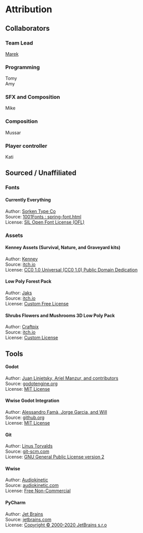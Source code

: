 # Attribution
## Collaborators
### Team Lead
[Marek](https://maaack.itch.io/) 

### Programming
Tomy  
Amy  

### SFX and Composition
Mike  

### Composition
Mussar  

### Player controller
Kati  

## Sourced / Unaffiliated
### Fonts
#### Currently Everything
Author: [Sorken Type Co](https://www.1001fonts.com/users/sorkintype/)  
Source: [1001Fonts : spring-font.html](https://www.1001fonts.com/merriweather-font.html)  
License: [SIL Open Font License (OFL)](https://scripts.sil.org/OFL)

### Assets
#### Kenney Assets (Survival, Nature, and Graveyard kits)
Author: [Kenney](https://kenney.nl/)  
Source: [itch.io](https://kenney.nl/assets/graveyard-kit)  
License: [CC0 1.0 Universal (CC0 1.0)
Public Domain Dedication ](https://creativecommons.org/publicdomain/zero/1.0/)

#### Low Poly Forest Pack
Author: [Jaks](https://jaks.itch.io/)  
Source: [itch.io](https://jaks.itch.io/lowpolyforestpack)  
License: [Custom Free License](https://jaks.itch.io/lowpolyforestpack)  

#### Shrubs Flowers and Mushrooms 3D Low Poly Pack
Author: [Craftpix](https://craftpix.net/)  
Source: [itch.io](https://free-game-assets.itch.io/free-shrubs-flowers-and-mushrooms-3d-low-poly-pack)  
License: [Custom License](https://craftpix.net/file-licenses/)


## Tools
#### Godot
Author: [Juan Linietsky, Ariel Manzur, and contributors](https://godotengine.org/contact)  
Source: [godotengine.org](https://godotengine.org/)  
License: [MIT License](https://github.com/godotengine/godot/blob/master/LICENSE.txt) 

#### Wwise Godot Integration
Author: [Alessandro Famà, Jorge Garcia, and Will](https://github.com/alessandrofama/wwise-godot-integration/graphs/contributors)  
Source: [github.org](https://github.com/alessandrofama/wwise-godot-integration)  
License: [MIT License](https://github.com/alessandrofama/wwise-godot-integration/blob/main/LICENSE) 

#### Git
Author: [Linus Torvalds](https://github.com/torvalds)  
Source: [git-scm.com](https://git-scm.com/downloads)  
License: [GNU General Public License version 2](https://opensource.org/licenses/GPL-2.0)

#### Wwise
Author: [Audiokinetic](https://www.audiokinetic.com/about/)  
Source: [audiokinetic.com](https://www.audiokinetic.com/)  
License: [Free Non-Commercial](https://www.audiokinetic.com/terms-of-use/) 

#### PyCharm
Author: [Jet Brains](https://www.jetbrains.com/)  
Source: [jetbrains.com](https://www.jetbrains.com/pycharm/download/)  
License: [Copyright © 2000-2020 JetBrains s.r.o](https://www.jetbrains.com/)
